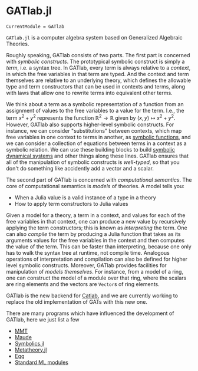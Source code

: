 # GATlab.jl

```@meta
CurrentModule = GATlab
```

`GATlab.jl` is a computer algebra system based on Generalized Algebraic Theories.

Roughly speaking, GATlab consists of two parts. The first part is concerned with *symbolic constructs*. The prototypical symbolic construct is simply a *term*, i.e. a syntax tree. In GATlab, every term is always relative to a *context*, in which the free variables in that term are typed. And the context and term themselves are relative to an underlying theory, which defines the allowable type and term constructors that can be used in contexts and terms, along with laws that allow one to rewrite terms into equivalent other terms.

We think about a term as a symbolic representation of a function from an assignment of values to the free variables to a value for the term. I.e., the term $x^{2} + y^{2}$ represents the function $\mathbb{R}^2 \to \mathbb{R}$ given by $(x,y) \mapsto x^{2} + y^{2}$. However, GATlab also supports higher-level symbolic constructs. For instance, we can consider "substitutions" between contexts, which map free variables in one context to terms in another, as [symbolic functions](https://blog.algebraicjulia.org/post/2023/03/algebraic-geometry-1/), and we can consider a collection of equations between terms in a context as a symbolic relation. We can use these building blocks to build [symbolic dynamical systems](https://blog.algebraicjulia.org/post/2023/05/algebraic-geometry-2/) and other things along these lines. GATlab ensures that all of the manipulation of symbolic constructs is *well-typed*, so that you don't do something like accidently add a vector and a scalar.

The second part of GATlab is concerned with *computational semantics*. The core of computational semantics is *models* of theories. A model tells you:

- When a Julia value is a valid instance of a type in a theory
- How to apply term constructors to Julia values

Given a model for a theory, a term in a context, and values for each of the free variables in that context, one can produce a new value by recursively applying the term constructors; this is known as *interpreting* the term. One can also *compile* the term by producing a Julia function that takes as its arguments values for the free variables in the context and then computes the value of the term. This can be faster than interpreting, because one only has to walk the syntax tree at runtime, not compile time. Analogous operations of interpretation and compilation can also be defined for higher level symbolic constructs. Moreover, GATlab provides facilities for manipulation of *models themselves*. For instance, from a model of a ring, one can construct the model of a module over that ring, where the scalars are ring elements and the vectors are `Vector`s of ring elements.

GATlab is the new backend for [Catlab](https://github.com/AlgebraicJulia/Catlab.jl), and we are currently working to replace the old implementation of GATs with this new one.

There are many programs which have influenced the development of GATlab, here we just list a few

- [MMT](https://uniformal.github.io/doc/)
- [Maude](http://maude.cs.illinois.edu/w/index.php/The_Maude_System:About)
- [Symbolics.jl](https://symbolics.juliasymbolics.org/stable/)
- [Metatheory.jl](https://github.com/JuliaSymbolics/Metatheory.jl)
- [Egg](https://egraphs-good.github.ioj/)
- [Standard ML modules](https://en.wikipedia.org/wiki/Standard_ML)
